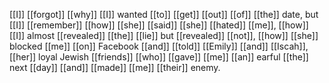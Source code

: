 [[I]] [[forgot]] [[why]] [[I]] wanted [[to]] [[get]] [[out]] [[of]] [[the]] date, but [[I]] [[remember]] [[how]] [[she]] [[said]] [[she]] [[hated]] [[me]], [[how]] [[I]] almost [[revealed]] [[the]] [[lie]] but [[revealed]] [[not]], [[how]] [[she]] blocked [[me]] [[on]] Facebook [[and]] [[told]] [[Emily]] [[and]] [[Iscah]], [[her]] loyal Jewish [[friends]] [[who]] [[gave]] [[me]] [[an]] earful [[the]] next [[day]] [[and]] [[made]] [[me]] [[their]] enemy. 